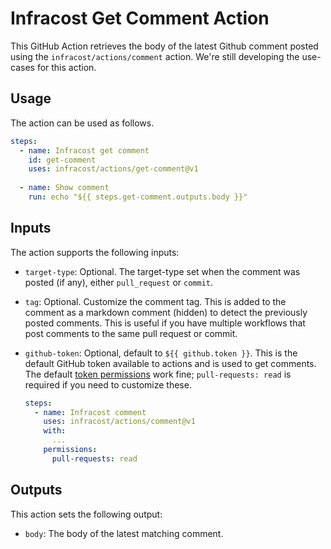 # Infracost Get Comment Action

This GitHub Action retrieves the body of the latest Github comment posted using the `infracost/actions/comment` action. We're still developing the use-cases for this action.

## Usage

The action can be used as follows.

```yml
steps:
  - name: Infracost get comment
    id: get-comment
    uses: infracost/actions/get-comment@v1
  
  - name: Show comment
    run: echo "${{ steps.get-comment.outputs.body }}"
```

## Inputs

The action supports the following inputs:

- `target-type`: Optional. The target-type set when the comment was posted (if any), either `pull_request` or `commit`.

- `tag`: Optional. Customize the comment tag. This is added to the comment as a markdown comment (hidden) to detect the previously posted comments. This is useful if you have multiple workflows that post comments to the same pull request or commit.

- `github-token`: Optional, default to `${{ github.token }}`. This is the default GitHub token available to actions and is used to get comments. The default [token permissions](https://docs.github.com/en/actions/learn-github-actions/workflow-syntax-for-github-actions#permissions) work fine; `pull-requests: read` is required if you need to customize these.

    ```yml
    steps:
      - name: Infracost comment
        uses: infracost/actions/comment@v1
        with:
          ...
        permissions:
          pull-requests: read
    ```

## Outputs

This action sets the following output:
 
- `body`: The body of the latest matching comment.
